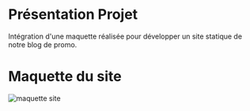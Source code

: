 # Présentation Projet

Intégration d'une maquette réalisée pour développer un site statique de notre blog de promo. 

# Maquette du site 

 <img src="assets/design/maquette-landingpage-desktop.png" alt="maquette site">

